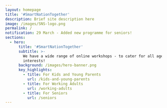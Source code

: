 ```yaml
---
layout: homepage
title: '#SmartNationTogether'
description: Brief site description here
image: /images/SNS-logo.png
permalink: /
notification: 29 March - Added new programme for seniors!
sections:
  - hero:
      title: '#SmartNationTogether'
      subtitle: >-
        We have a wide range of online workshops - to cater for all ages and
        interests!
      background: /images/hero-banner.png
      key_highlights:
        - title: For Kids and Young Parents
          url: /kids-and-young-parents
        - title: For Working Adults
          url: /working-adults
        - title: For Seniors
          url: /seniors
---
```

